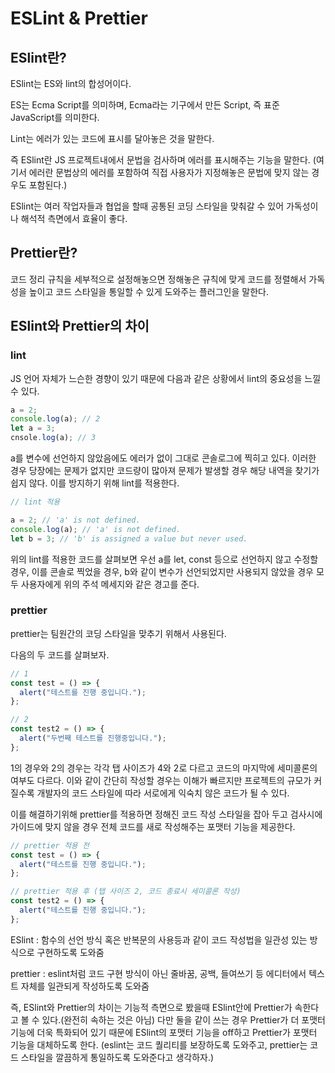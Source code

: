 # ESLint & Prettier

## ESlint란?

ESlint는 ES와 lint의 합성어이다.

ES는 Ecma Script를 의미하며, Ecma라는 기구에서 만든 Script, 즉 표준 JavaScript를 의미한다.

Lint는 에러가 있는 코드에 표시를 달아놓은 것을 말한다.

즉 ESlint란 JS 프로젝트내에서 문법을 검사하며 에러를 표시해주는 기능을 말한다. (여기서 에러란 문법상의 에러를 포함하여 직접 사용자가 지정해놓은 문법에 맞지 않는 경우도 포함된다.)

ESlint는 여러 작업자들과 협업을 할때 공통된 코딩 스타일을 맞춰갈 수 있어 가독성이나 해석적 측면에서 효율이 좋다.

## Prettier란?

코드 정리 규칙을 세부적으로 설정해놓으면 정해놓은 규칙에 맞게 코드를 정렬해서 가독성을 높이고 코드 스타일을 통일할 수 있게 도와주는 플러그인을 말한다.

## ESlint와 Prettier의 차이

### lint

JS 언어 자체가 느슨한 경향이 있기 때문에 다음과 같은 상황에서 lint의 중요성을 느낄 수 있다.

```js
a = 2;
console.log(a); // 2
let a = 3;
cnsole.log(a); // 3
```

a를 변수에 선언하지 않았음에도 에러가 없이 그대로 콘솔로그에 찍히고 있다. 이러한 경우 당장에는 문제가 없지만 코드량이 많아져 문제가 발생할 경우 해당 내역을 찾기가 쉽지 않다. 이를 방지하기 위해 lint를 적용한다.

```js
// lint 적용

a = 2; // 'a' is not defined.
console.log(a); // 'a' is not defined.
let b = 3; // 'b' is assigned a value but never used.
```

위의 lint를 적용한 코드를 살펴보면 우선 a를 let, const 등으로 선언하지 않고 수정할 경우, 이를 콘솔로 찍었을 경우, b와 같이 변수가 선언되었지만 사용되지 않았을 경우 모두 사용자에게 위의 주석 메세지와 같은 경고를 준다.

### prettier

prettier는 팀원간의 코딩 스타일을 맞추기 위해서 사용된다.

다음의 두 코드를 살펴보자.

```js
// 1
const test = () => {
  alert("테스트를 진행 중입니다.");
};

// 2
const test2 = () => {
  alert("두번째 테스트를 진행중입니다.");
};
```

1의 경우와 2의 경우는 각각 탭 사이즈가 4와 2로 다르고 코드의 마지막에 세미콜론의 여부도 다르다. 이와 같이 간단히 작성할 경우는 이해가 빠르지만 프로젝트의 규모가 커질수록 개발자의 코드 스타일에 따라 서로에게 익숙치 않은 코드가 될 수 있다.

이를 해결하기위해 prettier를 적용하면 정해진 코드 작성 스타일을 잡아 두고 검사시에 가이드에 맞지 않을 경우 전체 코드를 새로 작성해주는 포맷터 기능을 제공한다.

```js
// prettier 적용 전
const test = () => {
  alert("테스트를 진행 중입니다.");
};

// prettier 적용 후 (탭 사이즈 2, 코드 종료시 세미콜론 작성)
const test2 = () => {
  alert("테스트를 진행 중입니다.");
};
```

ESlint : 함수의 선언 방식 혹은 반복문의 사용등과 같이 코드 작성법을 일관성 있는 방식으로 구현하도록 도와줌

prettier : eslint처럼 코드 구현 방식이 아닌 줄바꿈, 공백, 들여쓰기 등 에디터에서 텍스트 자체를 일관되게 작성하도록 도와줌

즉, ESlint와 Prettier의 차이는 기능적 측면으로 봤을때 ESlint안에 Prettier가 속한다고 볼 수 있다.(완전히 속하는 것은 아님) 다만 둘을 같이 쓰는 경우 Prettier가 더 포맷터 기능에 더욱 특화되어 있기 때문에 ESlint의 포맷터 기능을 off하고 Prettier가 포맷터 기능을 대체하도록 한다. (eslint는 코드 퀄리티를 보장하도록 도와주고, prettier는 코드 스타일을 깔끔하게 통일하도록 도와준다고 생각하자.)
